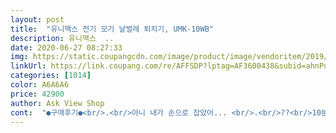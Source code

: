 ```yaml
---
layout: post 
title:  "유니맥스 전기 모기 날벌레 퇴치기, UMK-10WB" 
description: 유니맥스  ..
date: 2020-06-27 08:27:33 
img: https://static.coupangcdn.com/image/product/image/vendoritem/2019/04/25/3731215288/00340e53-0fb2-4a9b-a04f-c3180264cd0a.jpg 
linkUrl: https://link.coupang.com/re/AFFSDP?lptag=AF3600438&subid=ahnPublicAsk&pageKey=96565191&itemId=297234012&vendorItemId=3731215288&traceid=V0-113-261b938bccbdaa65 
categories: [1014] 
color: A6A6A6 
price: 42900 
author: Ask View Shop 
cont:  "●구매후기●<br/>.<br/>아니 내가 손으로 잡았어... <br/>.<br/>??<br/>10분정도 지났는데 잠잠하고요.<br/><br/>33,800원에 구입했습니다.<br/><br/>7월 10일<br/>가정집은 거실 한곳에만 충분할거 같고요  각각 여러 방이 큰경우에는 한개씩 둬야댈꺼같에요<br/>감사하게도 참 잘 잤어요... <br/>.<br/><br/>결론은 지금 모기 안물립니다 ㅋㅋ 벌레 포집통은 모기든 날파리든 다 타죽어서 별로없어요 진짜 효과가 이정도로 좋을줄 몰랐구요<br/>계속 생기는거 같은데 짜증.<br/>.<br/><br/>고칠수없다는 판단을 하고는 반품 신청을 했습니다.<br/><br/>교환하려니 품절이라 반품 눌렀어요ㅠㅠ<br/>그래... <br/>.<br/>모기는 항상 2마리씩 다니니까 또 있을수있어니 이상하면 말해줘... <br/>.<br/>다음날 또 물려다네요... <br/>이느무 모스키토... <br/><br/>그래도 밤에 자기전에 불끄고 켜놔보려고요.<br/><br/>그래서 큼만 먹고 삿는데 벌레들이 죽는소리가 시원해서 좋아요ㅋㅋ나름<br/>그러다가 이상한 날파리도 아닌것이 뭔가 날라다니더라구요<br/>그럼 시작해 볼까요... <br/>.<br/><br/>그리고 건너 방에있는 벌레들은 거실에 나가기전까지는 건너방에 계속 있더라구요<br/>그리고 전선이 의외로 짧았어요  짧아서 둘곳이 애매햇죠ㅠㅠ  전선만 길어진다면 좀? 정리가 되겠죠?<br/>그리도 이게 많이 쌔서 그런거 같은데 날파리들이 닿기만해도 튕겨서 밖으로 나가버리네요ㅋㅋ신경좀 써야겟네요ㅋ<br/>근데 더우니까 이불 안 덮고 싶자나여<br/>근데 몇년째 뭔지도 모르는 뭔가 때문에 따끔거려워 죽겠더라구여.<br/><br/>근데 이게 안보여!!!ㅅㅂ<br/>근데 효과는 조은데 궁금한게<br/>나름 괜찮네요 효과를 잘 보고있습니다<br/>낮에는 물리는데 밤에 잘때 이불 안덮고는 못잤거든요 물리니까<br/>너무 작은건데 찾아보니 뭔파리과라는데 ㅅㅂ 이놈이 피를빰.<br/><br/>다들 코로나 주의 하시구요 좋은 정보가 되었으면 해요... <br/>이만 창원에서 올림<br/>다른 브랜드 제품이 터졌다는 후기를 본적있어서<br/>다음날 아빠 나 모기 물렸어... <br/>.<br/>?<br/>다음날 아빠 모기잡았어요... <br/>.<br/><br/>단점이 있다면.<br/>.<br/> 사이즈가 사람 무릎만한데 둘곳이 애매합니다요ㅋ 저는 그래서 거실 바닥에 그냥 뒀어요<br/>단점이라면 밝기조정 안되는거랑 (꽤 밝아요) 코드선이 꽤 짧습니다 주의를<br/>답좀 주시면 감사하겠습니다 아니 모기를 잘 유인하는 다른 제품으로 교환이라도 해주신다면 쿠팡을 응원하겠습니다.<br/><br/>뒤에 전원 스위치 있어서 편리할것같지만<br/>땡큐 쿠팡 이런 디자인의 조명등은 좀 아니듯해요... <br/>.<br/><br/>만원짜리 제품 많던데 이왕이면 비싼가사보자 효과있으면<br/>모기 많더라고요.<br/><br/>모기 오시는 날 모두들 합심하여 손으로 잡는게 더 빠른 가족의 이야기 였습니다.<br/><br/>모기때문에 잠을 못이뤄서 구입했는데,<br/>벌레가 닿으면 따닥 하면서 강한 전류로 잘죽던데<br/>불빛만 안나오고 벌레는 잡히는건지 아예 다 안되는건지 모르겠어서 어딜 손대면 다시 되려나? 쳐다보다가<br/>빠이모스키토<br/>상품평 귀찮아 안쓰는 편인데 몇자 남길께요.<br/><br/>생각해보니 모기는 빛이 아니라 체열,땀냄새에 이끌려 오는거죠.<br/><br/>쓰러지더니 코드를 꽂아도 램프가 안들어와요.<br/><br/>아쉽네요.<br/><br/>아예 없는 방법은 없는건가 <br/>안쓸땐 코드를 뽑으라고 써있네요.<br/><br/>애들 잘때까진 켜놔보고<br/>어제 저녁에 식기세척기 옆에 세워뒀던 제품을 큰방에 꽂는다고 옮겨놓고 코드 꽂으러 가다가 다리로 쳤는데<br/>언제 ... <br/>어제밤에... <br/>잉?<br/>엄마가 전기 아낄려구 중간에 끝다는군요... <br/>.<br/>글쿤... <br/><br/>오 역시 제품 좋은덴... <br/>ㅋ<br/>오늘밤부턴 그냥 켜고 자자... <br/>.<br/><br/>우리 가족에게 아주 특별한 제품으로 쓰여지는 ... <br/>한달 사용 후기를 올리게되어 감사합니다<br/>음식쓰레기에 잘꼬이는 날벌레가 한마리 걸린것같아요.<br/><br/>이 파리같이 생긴거 왜 자꾸 나오는거야 ㅅㅂ<br/>이게 벌레 유인제를 따로 살필요가 없어서 좋긴한데  막 넓은 범위에는 여러게 둬야할거같아요ㅋ<br/>이놈 키고 자니까 100%는 아닌데 한 90%는 덜 물더라구요.<br/><br/>이렇게 한달이 되어가는 시점에서 댓글을 남기는 이유는 조명으로 쓰고있는 이제품을 과연 쿠팡에서 반품처리 해주시는지 궁금해서 입니다.<br/><br/>이제품을 찾게된 이유는 요즘 들어 모기 한마리로 밤잠을 슬치는 우리 아이들을 위해 ... <br/>8년전 캠핑갈때 마다 챙겨 다니는 모기퇴치기  지금은 매장에 두고 잘 쓰고있는 제품이 아직도 있을까 해서 쿠팡이라는 우리나라 대표급 온라인 매장몰에서 급한 마음에 관련 제품을 찾았지만 시간이 시간인지라 동일 제품이 없어 ... <br/>.<br/>디자인보다 실제품 평을 추가 검색한후 제품을 선정했답니다.<br/><br/>자기전에 켜놔보려고요<br/>작은 충격으로 고장이 나버려서 똑같은걸  사도 고장이 또나진않을지 좀 걱정이 되네요.<br/><br/>잘 정리된 상품평으로 구입을 진행한 터라 ... <br/>.<br/>결제 선택에 어려움이 없었답니다.<br/> 역시 쿠팡 정보 ... <br/><br/>잘때 켜기엔 조금 무섭고<br/>잠을 푹자니까 좀 살것 같아요 ㅠㅠ<br/>재구매의사 10000000%고 부모님 댁에도 하나 이번에 사드렸습니다.<br/> 손잡이 있어서 이동이 편해요 포집통 아래에 있어서 살짝 든다음 돌려서 빼면되구요<br/>재구입 의사 있고<br/>저는 박스에 오픈 봉인도 안되어 있고 뚜껑부분이 다 기스가 나있어서 반품 할까 했는데 다들 그러신거 같아서 그냥 쓰기로 했네요 ㅜㅜ 잠깐 켜놓고는 있는데 아직 잡히지는 않는거 같습니다<br/>저는 집에 고양이를 키워서 날파리들이 들어오네  모기도 죽는거 같아요  시체들을 보니 다 쪼그라드러서 잘모르겟네요<br/>저한테는 최고입니다요 ☆☆☆☆☆<br/>저희집은 고층이라 모기는 거의 없어요.<br/><br/>전선이 1m 되는거 같아요 저의 팔길이 보다 약간 더 기네요<br/>정말 ... <br/>.<br/>대박입니다.<br/><br/>제가 보통 귀찮아서 리뷰 잘 안남기는데요.<br/> 집에 모기때문에 못살겠어서 사게 되었습니다<br/>제가 생각하는 단점입니다 참고 하시고요 벌레없는 여름 보내세요♥<br/>제가 잘땐 끄고 자려고 합니다.<br/><br/>제가 지층에 살고 있는데 여름들어 날파리들이 잘들어오네요 이유는 잘모르겠지만요... <br/><br/>좋겠다 싶었는데 낮에는 이거 잘안되요.<br/><br/>주방쪽에 갖다가 켜놓자마자 딱 소리가 나네요ㅋ<br/>지인 식당에 한번 들고가서 해보려고요ㅋ<br/>지인에게도 추천할만한 상품이예요.<br/><br/>집으로 온  제품을 첫 가족들에게 공개하던날 생각보다 큰 박스에 가족들이 아빠 이게 뭐야 ... <br/>.<br/>많이 궁금해 하더군요... <br/>모기잡는 제품이 이렇게 커... <br/>이젠 모기 다 둑었네... <br/>.<br/>ㅋ 설치한 그날밤은<br/>첨에는 따닥 소리가 리뷰글 소리처럼 크게 들리더라고요.<br/> 근데 모기는 자꾸 물려서 괜히 샀다는 생각을 하고있던중 하루종일 틀어보고 좀 있어봤습니다<br/>청소하는것도 나쁘지 않아요ㅋㅋ 편리하게 탈부탁되고요<br/>커서 잘 잡힐것같아요<br/>크기는 생각보다 크군요.<br/><br/>혹시나 해서 큰 포장박스 보관하고 있었는데... <br/>반품에 도움이 될려나요... <br/>한달 체험으로 모기1도 유인하지 못하는 이 조명등(?)을 어케하면 좋을까요 ... <br/>.<br/><br/>후기가 이거보다 좋은게 없던데ㅠㅠ<br/>.<br/>아니 내가 손으로 잡았어... <br/>.<br/>??<br/>10분정도 지났는데 잠잠하고요.<br/><br/>33,800원에 구입했습니다.<br/><br/>7월 10일<br/>가정집은 거실 한곳에만 충분할거 같고요  각각 여러 방이 큰경우에는 한개씩 둬야댈꺼같에요<br/>감사하게도 참 잘 잤어요... <br/>.<br/><br/>결론은 지금 모기 안물립니다 ㅋㅋ 벌레 포집통은 모기든 날파리든 다 타죽어서 별로없어요 진짜 효과가 이정도로 좋을줄 몰랐구요<br/>계속 생기는거 같은데 짜증.<br/>.<br/><br/>고칠수없다는 판단을 하고는 반품 신청을 했습니다.<br/><br/>교환하려니 품절이라 반품 눌렀어요ㅠㅠ<br/>그래... <br/>.<br/>모기는 항상 2마리씩 다니니까 또 있을수있어니 이상하면 말해줘... <br/>.<br/>다음날 또 물려다네요... <br/>이느무 모스키토... <br/><br/>그래도 밤에 자기전에 불끄고 켜놔보려고요.<br/><br/>그래서 큼만 먹고 삿는데 벌레들이 죽는소리가 시원해서 좋아요ㅋㅋ나름<br/>그러다가 이상한 날파리도 아닌것이 뭔가 날라다니더라구요<br/>그럼 시작해 볼까요... <br/>.<br/><br/>그리고 건너 방에있는 벌레들은 거실에 나가기전까지는 건너방에 계속 있더라구요<br/>그리고 전선이 의외로 짧았어요  짧아서 둘곳이 애매햇죠ㅠㅠ  전선만 길어진다면 좀? 정리가 되겠죠?<br/>그리도 이게 많이 쌔서 그런거 같은데 날파리들이 닿기만해도 튕겨서 밖으로 나가버리네요ㅋㅋ신경좀 써야겟네요ㅋ<br/>근데 더우니까 이불 안 덮고 싶자나여<br/>근데 몇년째 뭔지도 모르는 뭔가 때문에 따끔거려워 죽겠더라구여.<br/><br/>근데 이게 안보여!!!ㅅㅂ<br/>근데 효과는 조은데 궁금한게<br/>나름 괜찮네요 효과를 잘 보고있습니다<br/>낮에는 물리는데 밤에 잘때 이불 안덮고는 못잤거든요 물리니까<br/>너무 작은건데 찾아보니 뭔파리과라는데 ㅅㅂ 이놈이 피를빰.<br/><br/>다들 코로나 주의 하시구요 좋은 정보가 되었으면 해요... <br/>이만 창원에서 올림<br/>다른 브랜드 제품이 터졌다는 후기를 본적있어서<br/>다음날 아빠 나 모기 물렸어... <br/>.<br/>?<br/>다음날 아빠 모기잡았어요... <br/>.<br/><br/>단점이 있다면.<br/>.<br/> 사이즈가 사람 무릎만한데 둘곳이 애매합니다요ㅋ 저는 그래서 거실 바닥에 그냥 뒀어요<br/>단점이라면 밝기조정 안되는거랑 (꽤 밝아요) 코드선이 꽤 짧습니다 주의를<br/>답좀 주시면 감사하겠습니다 아니 모기를 잘 유인하는 다른 제품으로 교환이라도 해주신다면 쿠팡을 응원하겠습니다.<br/><br/>뒤에 전원 스위치 있어서 편리할것같지만<br/>땡큐 쿠팡 이런 디자인의 조명등은 좀 아니듯해요... <br/>.<br/><br/>만원짜리 제품 많던데 이왕이면 비싼가사보자 효과있으면<br/>모기 많더라고요.<br/><br/>모기 오시는 날 모두들 합심하여 손으로 잡는게 더 빠른 가족의 이야기 였습니다.<br/><br/>모기때문에 잠을 못이뤄서 구입했는데,<br/>벌레가 닿으면 따닥 하면서 강한 전류로 잘죽던데<br/>불빛만 안나오고 벌레는 잡히는건지 아예 다 안되는건지 모르겠어서 어딜 손대면 다시 되려나? 쳐다보다가<br/>빠이모스키토<br/>상품평 귀찮아 안쓰는 편인데 몇자 남길께요.<br/><br/>생각해보니 모기는 빛이 아니라 체열,땀냄새에 이끌려 오는거죠.<br/><br/>쓰러지더니 코드를 꽂아도 램프가 안들어와요.<br/><br/>아쉽네요.<br/><br/>아예 없는 방법은 없는건가 <br/>안쓸땐 코드를 뽑으라고 써있네요.<br/><br/>애들 잘때까진 켜놔보고<br/>어제 저녁에 식기세척기 옆에 세워뒀던 제품을 큰방에 꽂는다고 옮겨놓고 코드 꽂으러 가다가 다리로 쳤는데<br/>언제 ... <br/>어제밤에... <br/>잉?<br/>엄마가 전기 아낄려구 중간에 끝다는군요... <br/>.<br/>글쿤... <br/><br/>오 역시 제품 좋은덴... <br/>ㅋ<br/>오늘밤부턴 그냥 켜고 자자... <br/>.<br/><br/>우리 가족에게 아주 특별한 제품으로 쓰여지는 ... <br/>한달 사용 후기를 올리게되어 감사합니다<br/>음식쓰레기에 잘꼬이는 날벌레가 한마리 걸린것같아요.<br/><br/>이 파리같이 생긴거 왜 자꾸 나오는거야 ㅅㅂ<br/>이게 벌레 유인제를 따로 살필요가 없어서 좋긴한데  막 넓은 범위에는 여러게 둬야할거같아요ㅋ<br/>이놈 키고 자니까 100%는 아닌데 한 90%는 덜 물더라구요.<br/><br/>이렇게 한달이 되어가는 시점에서 댓글을 남기는 이유는 조명으로 쓰고있는 이제품을 과연 쿠팡에서 반품처리 해주시는지 궁금해서 입니다.<br/><br/>이제품을 찾게된 이유는 요즘 들어 모기 한마리로 밤잠을 슬치는 우리 아이들을 위해 ... <br/>8년전 캠핑갈때 마다 챙겨 다니는 모기퇴치기  지금은 매장에 두고 잘 쓰고있는 제품이 아직도 있을까 해서 쿠팡이라는 우리나라 대표급 온라인 매장몰에서 급한 마음에 관련 제품을 찾았지만 시간이 시간인지라 동일 제품이 없어 ... <br/>.<br/>디자인보다 실제품 평을 추가 검색한후 제품을 선정했답니다.<br/><br/>자기전에 켜놔보려고요<br/>작은 충격으로 고장이 나버려서 똑같은걸  사도 고장이 또나진않을지 좀 걱정이 되네요.<br/><br/>잘 정리된 상품평으로 구입을 진행한 터라 ... <br/>.<br/>결제 선택에 어려움이 없었답니다.<br/> 역시 쿠팡 정보 ... <br/><br/>잘때 켜기엔 조금 무섭고<br/>잠을 푹자니까 좀 살것 같아요 ㅠㅠ<br/>재구매의사 10000000%고 부모님 댁에도 하나 이번에 사드렸습니다.<br/> 손잡이 있어서 이동이 편해요 포집통 아래에 있어서 살짝 든다음 돌려서 빼면되구요<br/>재구입 의사 있고<br/>저는 박스에 오픈 봉인도 안되어 있고 뚜껑부분이 다 기스가 나있어서 반품 할까 했는데 다들 그러신거 같아서 그냥 쓰기로 했네요 ㅜㅜ 잠깐 켜놓고는 있는데 아직 잡히지는 않는거 같습니다<br/>저는 집에 고양이를 키워서 날파리들이 들어오네  모기도 죽는거 같아요  시체들을 보니 다 쪼그라드러서 잘모르겟네요<br/>저한테는 최고입니다요 ☆☆☆☆☆<br/>저희집은 고층이라 모기는 거의 없어요.<br/><br/>전선이 1m 되는거 같아요 저의 팔길이 보다 약간 더 기네요<br/>정말 ... <br/>.<br/>대박입니다.<br/><br/>제가 보통 귀찮아서 리뷰 잘 안남기는데요.<br/> 집에 모기때문에 못살겠어서 사게 되었습니다<br/>제가 생각하는 단점입니다 참고 하시고요 벌레없는 여름 보내세요♥<br/>제가 잘땐 끄고 자려고 합니다.<br/><br/>제가 지층에 살고 있는데 여름들어 날파리들이 잘들어오네요 이유는 잘모르겠지만요... <br/><br/>좋겠다 싶었는데 낮에는 이거 잘안되요.<br/><br/>주방쪽에 갖다가 켜놓자마자 딱 소리가 나네요ㅋ<br/>지인 식당에 한번 들고가서 해보려고요ㅋ<br/>지인에게도 추천할만한 상품이예요.<br/><br/>집으로 온  제품을 첫 가족들에게 공개하던날 생각보다 큰 박스에 가족들이 아빠 이게 뭐야 ... <br/>.<br/>많이 궁금해 하더군요... <br/>모기잡는 제품이 이렇게 커... <br/>이젠 모기 다 둑었네... <br/>.<br/>ㅋ 설치한 그날밤은<br/>첨에는 따닥 소리가 리뷰글 소리처럼 크게 들리더라고요.<br/> 근데 모기는 자꾸 물려서 괜히 샀다는 생각을 하고있던중 하루종일 틀어보고 좀 있어봤습니다<br/>청소하는것도 나쁘지 않아요ㅋㅋ 편리하게 탈부탁되고요<br/>커서 잘 잡힐것같아요<br/>크기는 생각보다 크군요.<br/><br/>혹시나 해서 큰 포장박스 보관하고 있었는데... <br/>반품에 도움이 될려나요... <br/>한달 체험으로 모기1도 유인하지 못하는 이 조명등(?)을 어케하면 좋을까요 ... <br/>.<br/><br/>후기가 이거보다 좋은게 없던데ㅠㅠ<br/>.<br/>아니 내가 손으로 잡았어... <br/>.<br/>??<br/>10분정도 지났는데 잠잠하고요.<br/><br/>33,800원에 구입했습니다.<br/><br/>7월 10일<br/>가정집은 거실 한곳에만 충분할거 같고요  각각 여러 방이 큰경우에는 한개씩 둬야댈꺼같에요<br/>감사하게도 참 잘 잤어요... <br/>.<br/><br/>결론은 지금 모기 안물립니다 ㅋㅋ 벌레 포집통은 모기든 날파리든 다 타죽어서 별로없어요 진짜 효과가 이정도로 좋을줄 몰랐구요<br/>계속 생기는거 같은데 짜증.<br/>.<br/><br/>고칠수없다는 판단을 하고는 반품 신청을 했습니다.<br/><br/>교환하려니 품절이라 반품 눌렀어요ㅠㅠ<br/>그래... <br/>.<br/>모기는 항상 2마리씩 다니니까 또 있을수있어니 이상하면 말해줘... <br/>.<br/>다음날 또 물려다네요... <br/>이느무 모스키토... <br/><br/>그래도 밤에 자기전에 불끄고 켜놔보려고요.<br/><br/>그래서 큼만 먹고 삿는데 벌레들이 죽는소리가 시원해서 좋아요ㅋㅋ나름<br/>그러다가 이상한 날파리도 아닌것이 뭔가 날라다니더라구요<br/>그럼 시작해 볼까요... <br/>.<br/><br/>그리고 건너 방에있는 벌레들은 거실에 나가기전까지는 건너방에 계속 있더라구요<br/>그리고 전선이 의외로 짧았어요  짧아서 둘곳이 애매햇죠ㅠㅠ  전선만 길어진다면 좀? 정리가 되겠죠?<br/>그리도 이게 많이 쌔서 그런거 같은데 날파리들이 닿기만해도 튕겨서 밖으로 나가버리네요ㅋㅋ신경좀 써야겟네요ㅋ<br/>근데 더우니까 이불 안 덮고 싶자나여<br/>근데 몇년째 뭔지도 모르는 뭔가 때문에 따끔거려워 죽겠더라구여.<br/><br/>근데 이게 안보여!!!ㅅㅂ<br/>근데 효과는 조은데 궁금한게<br/>나름 괜찮네요 효과를 잘 보고있습니다<br/>낮에는 물리는데 밤에 잘때 이불 안덮고는 못잤거든요 물리니까<br/>너무 작은건데 찾아보니 뭔파리과라는데 ㅅㅂ 이놈이 피를빰.<br/><br/>다들 코로나 주의 하시구요 좋은 정보가 되었으면 해요... <br/>이만 창원에서 올림<br/>다른 브랜드 제품이 터졌다는 후기를 본적있어서<br/>다음날 아빠 나 모기 물렸어... <br/>.<br/>?<br/>다음날 아빠 모기잡았어요... <br/>.<br/><br/>단점이 있다면.<br/>.<br/> 사이즈가 사람 무릎만한데 둘곳이 애매합니다요ㅋ 저는 그래서 거실 바닥에 그냥 뒀어요<br/>단점이라면 밝기조정 안되는거랑 (꽤 밝아요) 코드선이 꽤 짧습니다 주의를<br/>답좀 주시면 감사하겠습니다 아니 모기를 잘 유인하는 다른 제품으로 교환이라도 해주신다면 쿠팡을 응원하겠습니다.<br/><br/>뒤에 전원 스위치 있어서 편리할것같지만<br/>땡큐 쿠팡 이런 디자인의 조명등은 좀 아니듯해요... <br/>.<br/><br/>만원짜리 제품 많던데 이왕이면 비싼가사보자 효과있으면<br/>모기 많더라고요.<br/><br/>모기 오시는 날 모두들 합심하여 손으로 잡는게 더 빠른 가족의 이야기 였습니다.<br/><br/>모기때문에 잠을 못이뤄서 구입했는데,<br/>벌레가 닿으면 따닥 하면서 강한 전류로 잘죽던데<br/>불빛만 안나오고 벌레는 잡히는건지 아예 다 안되는건지 모르겠어서 어딜 손대면 다시 되려나? 쳐다보다가<br/>빠이모스키토<br/>상품평 귀찮아 안쓰는 편인데 몇자 남길께요.<br/><br/>생각해보니 모기는 빛이 아니라 체열,땀냄새에 이끌려 오는거죠.<br/><br/>쓰러지더니 코드를 꽂아도 램프가 안들어와요.<br/><br/>아쉽네요.<br/><br/>아예 없는 방법은 없는건가 <br/>안쓸땐 코드를 뽑으라고 써있네요.<br/><br/>애들 잘때까진 켜놔보고<br/>어제 저녁에 식기세척기 옆에 세워뒀던 제품을 큰방에 꽂는다고 옮겨놓고 코드 꽂으러 가다가 다리로 쳤는데<br/>언제 ... <br/>어제밤에... <br/>잉?<br/>엄마가 전기 아낄려구 중간에 끝다는군요... <br/>.<br/>글쿤... <br/><br/>오 역시 제품 좋은덴... <br/>ㅋ<br/>오늘밤부턴 그냥 켜고 자자... <br/>.<br/><br/>우리 가족에게 아주 특별한 제품으로 쓰여지는 ... <br/>한달 사용 후기를 올리게되어 감사합니다<br/>음식쓰레기에 잘꼬이는 날벌레가 한마리 걸린것같아요.<br/><br/>이 파리같이 생긴거 왜 자꾸 나오는거야 ㅅㅂ<br/>이게 벌레 유인제를 따로 살필요가 없어서 좋긴한데  막 넓은 범위에는 여러게 둬야할거같아요ㅋ<br/>이놈 키고 자니까 100%는 아닌데 한 90%는 덜 물더라구요.<br/><br/>이렇게 한달이 되어가는 시점에서 댓글을 남기는 이유는 조명으로 쓰고있는 이제품을 과연 쿠팡에서 반품처리 해주시는지 궁금해서 입니다.<br/><br/>이제품을 찾게된 이유는 요즘 들어 모기 한마리로 밤잠을 슬치는 우리 아이들을 위해 ... <br/>8년전 캠핑갈때 마다 챙겨 다니는 모기퇴치기  지금은 매장에 두고 잘 쓰고있는 제품이 아직도 있을까 해서 쿠팡이라는 우리나라 대표급 온라인 매장몰에서 급한 마음에 관련 제품을 찾았지만 시간이 시간인지라 동일 제품이 없어 ... <br/>.<br/>디자인보다 실제품 평을 추가 검색한후 제품을 선정했답니다.<br/><br/>자기전에 켜놔보려고요<br/>작은 충격으로 고장이 나버려서 똑같은걸  사도 고장이 또나진않을지 좀 걱정이 되네요.<br/><br/>잘 정리된 상품평으로 구입을 진행한 터라 ... <br/>.<br/>결제 선택에 어려움이 없었답니다.<br/> 역시 쿠팡 정보 ... <br/><br/>잘때 켜기엔 조금 무섭고<br/>잠을 푹자니까 좀 살것 같아요 ㅠㅠ<br/>재구매의사 10000000%고 부모님 댁에도 하나 이번에 사드렸습니다.<br/> 손잡이 있어서 이동이 편해요 포집통 아래에 있어서 살짝 든다음 돌려서 빼면되구요<br/>재구입 의사 있고<br/>저는 박스에 오픈 봉인도 안되어 있고 뚜껑부분이 다 기스가 나있어서 반품 할까 했는데 다들 그러신거 같아서 그냥 쓰기로 했네요 ㅜㅜ 잠깐 켜놓고는 있는데 아직 잡히지는 않는거 같습니다<br/>저는 집에 고양이를 키워서 날파리들이 들어오네  모기도 죽는거 같아요  시체들을 보니 다 쪼그라드러서 잘모르겟네요<br/>저한테는 최고입니다요 ☆☆☆☆☆<br/>저희집은 고층이라 모기는 거의 없어요.<br/><br/>전선이 1m 되는거 같아요 저의 팔길이 보다 약간 더 기네요<br/>정말 ... <br/>.<br/>대박입니다.<br/><br/>제가 보통 귀찮아서 리뷰 잘 안남기는데요.<br/> 집에 모기때문에 못살겠어서 사게 되었습니다<br/>제가 생각하는 단점입니다 참고 하시고요 벌레없는 여름 보내세요♥<br/>제가 잘땐 끄고 자려고 합니다.<br/><br/>제가 지층에 살고 있는데 여름들어 날파리들이 잘들어오네요 이유는 잘모르겠지만요... <br/><br/>좋겠다 싶었는데 낮에는 이거 잘안되요.<br/><br/>주방쪽에 갖다가 켜놓자마자 딱 소리가 나네요ㅋ<br/>지인 식당에 한번 들고가서 해보려고요ㅋ<br/>지인에게도 추천할만한 상품이예요.<br/><br/>집으로 온  제품을 첫 가족들에게 공개하던날 생각보다 큰 박스에 가족들이 아빠 이게 뭐야 ... <br/>.<br/>많이 궁금해 하더군요... <br/>모기잡는 제품이 이렇게 커... <br/>이젠 모기 다 둑었네... <br/>.<br/>ㅋ 설치한 그날밤은<br/>첨에는 따닥 소리가 리뷰글 소리처럼 크게 들리더라고요.<br/> 근데 모기는 자꾸 물려서 괜히 샀다는 생각을 하고있던중 하루종일 틀어보고 좀 있어봤습니다<br/>청소하는것도 나쁘지 않아요ㅋㅋ 편리하게 탈부탁되고요<br/>커서 잘 잡힐것같아요<br/>크기는 생각보다 크군요.<br/><br/>혹시나 해서 큰 포장박스 보관하고 있었는데... <br/>반품에 도움이 될려나요... <br/>한달 체험으로 모기1도 유인하지 못하는 이 조명등(?)을 어케하면 좋을까요 ... <br/>.<br/><br/>후기가 이거보다 좋은게 없던데ㅠㅠ<br/>" 
---
```

